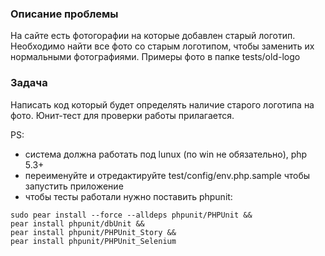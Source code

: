 ### Описание проблемы

На сайте есть фотогорафии на которые добавлен старый логотип. Необходимо найти все фото со старым логотипом, чтобы заменить их нормальными фотографиями.
Примеры фото в папке tests/old-logo

### Задача

Написать код который будет определять наличие старого логотипа на фото. Юнит-тест для проверки работы прилагается.

PS:

- система должна работать под lunux (по win не обязательно), php 5.3+
- переименуйте и отредактируйте test/config/env.php.sample чтобы запустить приложение
- чтобы тесты работали нужно поставить phpunit:

````
sudo pear install --force --alldeps phpunit/PHPUnit &&
pear install phpunit/dbUnit &&
pear install phpunit/PHPUnit_Story &&
pear install phpunit/PHPUnit_Selenium
````









